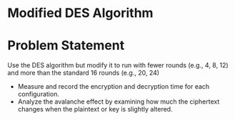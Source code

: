 # Modified DES Algorithm
# Problem Statement

Use the DES algorithm but modify it to run with fewer rounds (e.g., 4, 8, 12) and more than the standard 16 rounds (e.g., 20, 24)

- Measure and record the encryption and decryption time for each configuration.
- Analyze the avalanche effect by examining how much the ciphertext changes when the plaintext or key is slightly altered.
